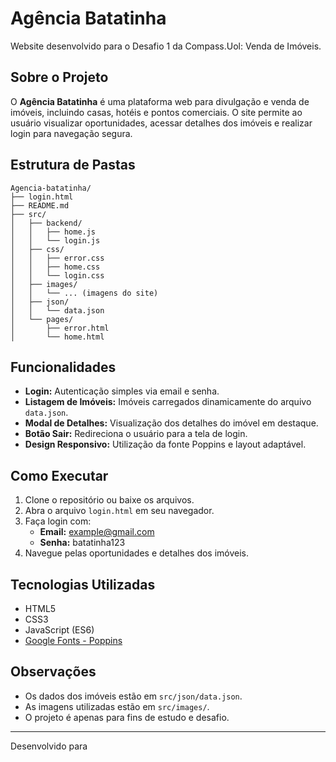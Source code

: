 # Agência Batatinha

Website desenvolvido para o Desafio 1 da Compass.Uol: Venda de Imóveis.

## Sobre o Projeto

O **Agência Batatinha** é uma plataforma web para divulgação e venda de imóveis, incluindo casas, hotéis e pontos comerciais. O site permite ao usuário visualizar oportunidades, acessar detalhes dos imóveis e realizar login para navegação segura.

## Estrutura de Pastas

```
Agencia-batatinha/
├── login.html
├── README.md
├── src/
│   ├── backend/
│   │   ├── home.js
│   │   └── login.js
│   ├── css/
│   │   ├── error.css
│   │   ├── home.css
│   │   └── login.css
│   ├── images/
│   │   └── ... (imagens do site)
│   ├── json/
│   │   └── data.json
│   └── pages/
│       ├── error.html
│       └── home.html
```

## Funcionalidades

- **Login:** Autenticação simples via email e senha.
- **Listagem de Imóveis:** Imóveis carregados dinamicamente do arquivo `data.json`.
- **Modal de Detalhes:** Visualização dos detalhes do imóvel em destaque.
- **Botão Sair:** Redireciona o usuário para a tela de login.
- **Design Responsivo:** Utilização da fonte Poppins e layout adaptável.

## Como Executar

1. Clone o repositório ou baixe os arquivos.
2. Abra o arquivo `login.html` em seu navegador.
3. Faça login com:
   - **Email:** example@gmail.com
   - **Senha:** batatinha123
4. Navegue pelas oportunidades e detalhes dos imóveis.

## Tecnologias Utilizadas

- HTML5
- CSS3
- JavaScript (ES6)
- [Google Fonts - Poppins](https://fonts.google.com/specimen/Poppins)

## Observações

- Os dados dos imóveis estão em `src/json/data.json`.
- As imagens utilizadas estão em `src/images/`.
- O projeto é apenas para fins de estudo e desafio.

---

Desenvolvido para